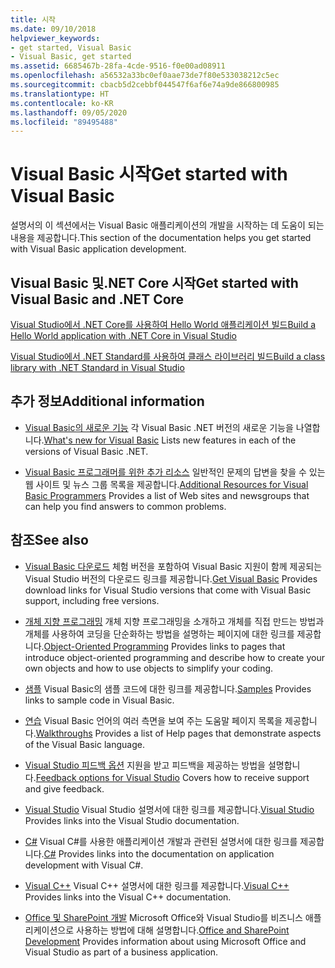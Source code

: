 ```yaml
---
title: 시작
ms.date: 09/10/2018
helpviewer_keywords:
- get started, Visual Basic
- Visual Basic, get started
ms.assetid: 6685467b-28fa-4cde-9516-f0e00ad08911
ms.openlocfilehash: a56532a33bc0ef0aae73de7f80e533038212c5ec
ms.sourcegitcommit: cbacb5d2cebbf044547f6af6e74a9de866800985
ms.translationtype: HT
ms.contentlocale: ko-KR
ms.lasthandoff: 09/05/2020
ms.locfileid: "89495488"
---
```

# <a name="get-started-with-visual-basic"></a><span data-ttu-id="1a12e-102">Visual Basic 시작</span><span class="sxs-lookup"><span data-stu-id="1a12e-102">Get started with Visual Basic</span></span>

<span data-ttu-id="1a12e-103">설명서의 이 섹션에서는 Visual Basic 애플리케이션의 개발을 시작하는 데 도움이 되는 내용을 제공합니다.</span><span class="sxs-lookup"><span data-stu-id="1a12e-103">This section of the documentation helps you get started with Visual Basic application development.</span></span>

## <a name="get-started-with-visual-basic-and-net-core"></a><span data-ttu-id="1a12e-104">Visual Basic 및.NET Core 시작</span><span class="sxs-lookup"><span data-stu-id="1a12e-104">Get started with Visual Basic and .NET Core</span></span>

[<span data-ttu-id="1a12e-105">Visual Studio에서 .NET Core를 사용하여 Hello World 애플리케이션 빌드</span><span class="sxs-lookup"><span data-stu-id="1a12e-105">Build a Hello World application with .NET Core in Visual Studio</span></span>](../../core/tutorials/with-visual-studio.md)

[<span data-ttu-id="1a12e-106">Visual Studio에서 .NET Standard를 사용하여 클래스 라이브러리 빌드</span><span class="sxs-lookup"><span data-stu-id="1a12e-106">Build a class library with .NET Standard in Visual Studio</span></span>](../../core/tutorials/library-with-visual-studio.md)

## <a name="additional-information"></a><span data-ttu-id="1a12e-107">추가 정보</span><span class="sxs-lookup"><span data-stu-id="1a12e-107">Additional information</span></span>

- <span data-ttu-id="1a12e-108">[Visual Basic의 새로운 기능](../whats-new/index.md) 각 Visual Basic .NET 버전의 새로운 기능을 나열합니다.</span><span class="sxs-lookup"><span data-stu-id="1a12e-108">[What's new for Visual Basic](../whats-new/index.md) Lists new features in each of the versions of Visual Basic .NET.</span></span>

- <span data-ttu-id="1a12e-109">[Visual Basic 프로그래머를 위한 추가 리소스](additional-resources.md) 일반적인 문제의 답변을 찾을 수 있는 웹 사이트 및 뉴스 그룹 목록을 제공합니다.</span><span class="sxs-lookup"><span data-stu-id="1a12e-109">[Additional Resources for Visual Basic Programmers](additional-resources.md) Provides a list of Web sites and newsgroups that can help you find answers to common problems.</span></span>

## <a name="see-also"></a><span data-ttu-id="1a12e-110">참조</span><span class="sxs-lookup"><span data-stu-id="1a12e-110">See also</span></span>

- <span data-ttu-id="1a12e-111">[Visual Basic 다운로드](https://visualstudio.microsoft.com/downloads/?utm_medium=microsoft&utm_source=docs.microsoft.com&utm_campaign=inline+link&utm_content=download+vs2019) 체험 버전을 포함하여 Visual Basic 지원이 함께 제공되는 Visual Studio 버전의 다운로드 링크를 제공합니다.</span><span class="sxs-lookup"><span data-stu-id="1a12e-111">[Get Visual Basic](https://visualstudio.microsoft.com/downloads/?utm_medium=microsoft&utm_source=docs.microsoft.com&utm_campaign=inline+link&utm_content=download+vs2019) Provides download links for Visual Studio versions that come with Visual Basic support, including free versions.</span></span>

- <span data-ttu-id="1a12e-112">[개체 지향 프로그래밍](../programming-guide/concepts/object-oriented-programming.md) 개체 지향 프로그래밍을 소개하고 개체를 직접 만드는 방법과 개체를 사용하여 코딩을 단순화하는 방법을 설명하는 페이지에 대한 링크를 제공합니다.</span><span class="sxs-lookup"><span data-stu-id="1a12e-112">[Object-Oriented Programming](../programming-guide/concepts/object-oriented-programming.md) Provides links to pages that introduce object-oriented programming and describe how to create your own objects and how to use objects to simplify your coding.</span></span>

- <span data-ttu-id="1a12e-113">[샘플](https://github.com/dotnet/docs/tree/master/samples/snippets/visualbasic) Visual Basic의 샘플 코드에 대한 링크를 제공합니다.</span><span class="sxs-lookup"><span data-stu-id="1a12e-113">[Samples](https://github.com/dotnet/docs/tree/master/samples/snippets/visualbasic) Provides links to sample code in Visual Basic.</span></span>

- <span data-ttu-id="1a12e-114">[연습](../walkthroughs.md) Visual Basic 언어의 여러 측면을 보여 주는 도움말 페이지 목록을 제공합니다.</span><span class="sxs-lookup"><span data-stu-id="1a12e-114">[Walkthroughs](../walkthroughs.md) Provides a list of Help pages that demonstrate aspects of the Visual Basic language.</span></span>

- <span data-ttu-id="1a12e-115">[Visual Studio 피드백 옵션](/visualstudio/ide/feedback-options) 지원을 받고 피드백을 제공하는 방법을 설명합니다.</span><span class="sxs-lookup"><span data-stu-id="1a12e-115">[Feedback options for Visual Studio](/visualstudio/ide/feedback-options) Covers how to receive support and give feedback.</span></span>

- <span data-ttu-id="1a12e-116">[Visual Studio](/visualstudio/) Visual Studio 설명서에 대한 링크를 제공합니다.</span><span class="sxs-lookup"><span data-stu-id="1a12e-116">[Visual Studio](/visualstudio/) Provides links into the Visual Studio documentation.</span></span>

- <span data-ttu-id="1a12e-117">[C#](../../csharp/index.yml) Visual C#를 사용한 애플리케이션 개발과 관련된 설명서에 대한 링크를 제공합니다.</span><span class="sxs-lookup"><span data-stu-id="1a12e-117">[C#](../../csharp/index.yml) Provides links into the documentation on application development with Visual C#.</span></span>

- <span data-ttu-id="1a12e-118">[Visual C++](/cpp/) Visual C++ 설명서에 대한 링크를 제공합니다.</span><span class="sxs-lookup"><span data-stu-id="1a12e-118">[Visual C++](/cpp/) Provides links into the Visual C++ documentation.</span></span>

- <span data-ttu-id="1a12e-119">[Office 및 SharePoint 개발](/visualstudio/vsto/office-and-sharepoint-development-in-visual-studio) Microsoft Office와 Visual Studio를 비즈니스 애플리케이션으로 사용하는 방법에 대해 설명합니다.</span><span class="sxs-lookup"><span data-stu-id="1a12e-119">[Office and SharePoint Development](/visualstudio/vsto/office-and-sharepoint-development-in-visual-studio) Provides information about using Microsoft Office and Visual Studio as part of a business application.</span></span>
